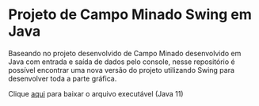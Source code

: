 # Projeto de Campo Minado Swing em Java

<p>
  Baseando no projeto desenvolvido de Campo Minado desenvolvido em Java com entrada e saída de dados pelo console, nesse repositório é possível encontrar uma nova versão do projeto utilizando Swing para desenvolver toda a parte gráfica.
  <br>
  
  Clique <a href="/KailanySousa/CampoMinadoSwing-Java-/raw/main/CampoMinado.jar">aqui</a> para baixar o arquivo executável (Java 11) 
</p>

